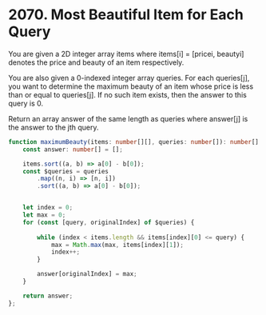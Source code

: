 # 2070. Most Beautiful Item for Each Query

You are given a 2D integer array items where items[i] = [pricei, beautyi] denotes the price and beauty of an item respectively.

You are also given a 0-indexed integer array queries. For each queries[j], you want to determine the maximum beauty of an item whose price is less than or equal to queries[j]. If no such item exists, then the answer to this query is 0.

Return an array answer of the same length as queries where answer[j] is the answer to the jth query.

```ts
function maximumBeauty(items: number[][], queries: number[]): number[] {
    const answer: number[] = [];

    items.sort((a, b) => a[0] - b[0]);
    const $queries = queries
        .map((n, i) => [n, i])
        .sort((a, b) => a[0] - b[0]);


    let index = 0;
    let max = 0;
    for (const [query, originalIndex] of $queries) {
        
        while (index < items.length && items[index][0] <= query) {
            max = Math.max(max, items[index][1]);
            index++;
        }

        answer[originalIndex] = max;
    }

    return answer;
};
```
